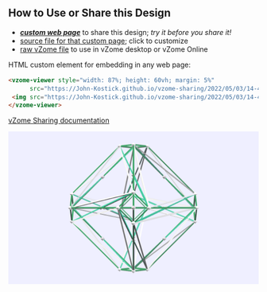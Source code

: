
## How to Use or Share this Design

 - [***custom web page***][post] to share this design; *try it before you share it!*
 - [source file for that custom page][source]; click to customize
 - [raw vZome file][raw] to use in vZome desktop or vZome Online
 
 HTML custom element for embedding in any web page:
 ```html
<vzome-viewer style="width: 87%; height: 60vh; margin: 5%"
       src="https://John-Kostick.github.io/vzome-sharing/2022/05/03/14-48-40-Octahedron-turquoise-9/Octahedron-turquoise-9.vZome" >
  <img src="https://John-Kostick.github.io/vzome-sharing/2022/05/03/14-48-40-Octahedron-turquoise-9/Octahedron-turquoise-9.png" />
</vzome-viewer>
 ```

[vZome Sharing documentation](https://vzome.github.io/vzome/sharing.html#how-it-works)

![Image](<Octahedron-turquoise-9.png>)


[post]: <https://John-Kostick.github.io/vzome-sharing/2022/05/03/Octahedron-turquoise-9-14-48-40.html>
[source]: <https://github.com/John-Kostick/vzome-sharing/edit/main/_posts/2022-05-03-Octahedron-turquoise-9-14-48-40.md>
[raw]: <https://raw.githubusercontent.com/John-Kostick/vzome-sharing/main/2022/05/03/14-48-40-Octahedron-turquoise-9/Octahedron-turquoise-9.vZome>
